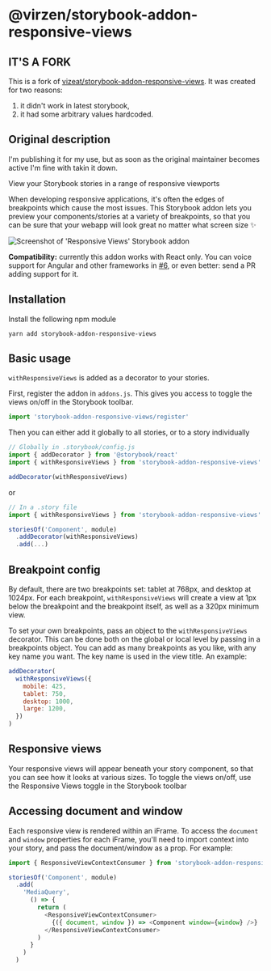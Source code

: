 # @virzen/storybook-addon-responsive-views

## IT'S A FORK

This is a fork of [vizeat/storybook-addon-responsive-views](https://github.com/vizeat/storybook-addon-responsive-views). It was created for two reasons:
1) it didn't work in latest storybook,
2) it had some arbitrary values hardcoded.

## Original description

I'm publishing it for my use, but as soon as the original maintainer becomes active I'm fine with takin it down.

View your Storybook stories in a range of responsive viewports

When developing responsive applications, it's often the edges of breakpoints which cause the most issues. This Storybook addon lets you preview your components/stories at a variety of breakpoints, so that you can be sure that your webapp will look great no matter what screen size ✨

![Screenshot of 'Responsive Views' Storybook addon](https://github.com/vizeat/storybook-addon-responsive-views/blob/master/docs/viewport.png)

**Compatibility:** currently this addon works with React only. You can voice support for Angular and other frameworks in [#6](https://github.com/vizeat/storybook-addon-responsive-views/issues/6), or even better: send a PR adding support for it.


## Installation
Install the following npm module

```
yarn add storybook-addon-responsive-views
```

## Basic usage

`withResponsiveViews` is added as a decorator to your stories.

First, register the addon in `addons.js`. This gives you access to toggle the views on/off in the Storybook toolbar.

```js
import 'storybook-addon-responsive-views/register'
```

Then you can either add it globally to all stories, or to a story individually

```js
// Globally in .storybook/config.js
import { addDecorator } from '@storybook/react'
import { withResponsiveViews } from 'storybook-addon-responsive-views'

addDecorator(withResponsiveViews)
```

or

```js
// In a .story file
import { withResponsiveViews } from 'storybook-addon-responsive-views'

storiesOf('Component', module)
  .addDecorator(withResponsiveViews)
  .add(...)
```

## Breakpoint config

By default, there are two breakpoints set: tablet at 768px, and desktop at 1024px. For each breakpoint, `withResponsiveViews` will create a view at 1px below the breakpoint and the breakpoint itself, as well as a 320px minimum view.

To set your own breakpoints, pass an object to the `withResponsiveViews` decorator. This can be done both on the global or local level by passing in a breakpoints object. You can add as many breakpoints as you like, with any key name you want. The key name is used in the view title. An example:

```js
addDecorator(
  withResponsiveViews({
    mobile: 425,
    tablet: 750,
    desktop: 1000,
    large: 1200,  
  })
)
```

## Responsive views

Your responsive views will appear beneath your story component, so that you can see how it looks at various sizes. To toggle the views on/off, use the Responsive Views toggle in the Storybook toolbar

## Accessing document and window

Each responsive view is rendered within an iFrame. To access the `document` and `window` properties for each iFrame, you'll need to import context into your story, and pass the document/window as a prop. For example:

```js
import { ResponsiveViewContextConsumer } from 'storybook-addon-responsive-views'

storiesOf('Component', module)
  .add(
    'MediaQuery',
      () => {
        return (
          <ResponsiveViewContextConsumer>
            {({ document, window }) => <Component window={window} />}
          </ResponsiveViewContextConsumer>
        )
      }
    )
  )
```
